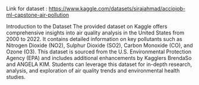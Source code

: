 Link for dataset : https://www.kaggle.com/datasets/sirajahmad/acciojob-ml-capstone-air-pollution

Introduction to the Dataset
The provided dataset on Kaggle offers comprehensive insights into air quality analysis in the United States from 2000 to 2022. It contains detailed information on key pollutants such as Nitrogen Dioxide (NO2), Sulphur Dioxide (SO2), Carbon Monoxide (CO), and Ozone (O3). This dataset is sourced from the U.S. Environmental Protection Agency (EPA) and includes additional enhancements by Kagglers BrendaSo and ANGELA KIM. Students can leverage this dataset for in-depth research, analysis, and exploration of air quality trends and environmental health studies.
